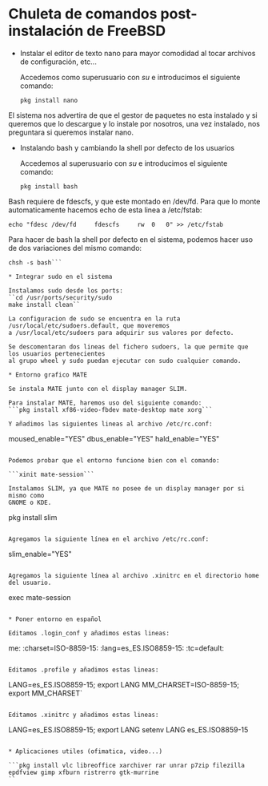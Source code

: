 # Chuleta de comandos post-instalación de FreeBSD

* Instalar el editor de texto nano para mayor comodidad al tocar archivos de configuración, etc...

	Accedemos como superusuario con *su* e introducimos el siguiente comando:
	
	```pkg install nano```

El sistema nos advertira de que el gestor de paquetes no esta instalado y si queremos que lo
descargue y lo instale por nosotros, una vez instalado, nos preguntara si queremos instalar nano.

*  Instalando bash y cambiando la shell por defecto de los usuarios

	Accedemos al superusuario con *su* e introducimos el siguiente comando:
	
	```pkg install bash```

Bash requiere de fdescfs, y que este montado en /dev/fd. Para que lo monte automaticamente
hacemos echo de esta linea a /etc/fstab:

```echo "fdesc /dev/fd     fdescfs     rw  0   0" >> /etc/fstab```

Para hacer de bash la shell por defecto en el sistema, podemos hacer uso de dos variaciones
del mismo comando:

```chsh -s /usr/local/bin/bash usuario 
chsh -s bash```

* Integrar sudo en el sistema

Instalamos sudo desde los ports:
``cd /usr/ports/security/sudo 
make install clean``

La configuracion de sudo se encuentra en la ruta /usr/local/etc/sudoers.default, que moveremos
a /usr/local/etc/sudoers para adquirir sus valores por defecto.

Se descomentaran dos lineas del fichero sudoers, la que permite que los usuarios pertenecientes
al grupo wheel y sudo puedan ejecutar con sudo cualquier comando.

* Entorno grafico MATE

Se instala MATE junto con el display manager SLIM.

Para instalar MATE, haremos uso del siguiente comando:
```pkg install xf86-video-fbdev mate-desktop mate xorg```

Y añadimos las siguientes lineas al archivo /etc/rc.conf:

```
moused_enable="YES"
dbus_enable="YES"
hald_enable="YES"
```

Podemos probar que el entorno funcione bien con el comando:

```xinit mate-session```

Instalamos SLIM, ya que MATE no posee de un display manager por si mismo como
GNOME o KDE.

```
pkg install slim
```

Agregamos la siguiente línea en el archivo /etc/rc.conf:

```
slim_enable="YES"
```

Agregamos la siguiente línea al archivo .xinitrc en el directorio home del usuario.

```
exec mate-session
```

* Poner entorno en español

Editamos .login_conf y añadimos estas lineas:

```
me:
:charset=ISO-8859-15:
:lang=es_ES.ISO8859-15:
:tc=default:
```

Editamos .profile y añadimos estas lineas:

```
LANG=es_ES.ISO8859-15; export LANG
MM_CHARSET=ISO-8859-15; export MM_CHARSET`
```

Editamos .xinitrc y añadimos estas lineas:

```
LANG=es_ES.ISO8859-15; export LANG
setenv LANG es_ES.ISO8859-15
```

* Aplicaciones utiles (ofimatica, video...)

```pkg install vlc libreoffice xarchiver rar unrar p7zip filezilla epdfview gimp xfburn ristrerro gtk-murrine
``

